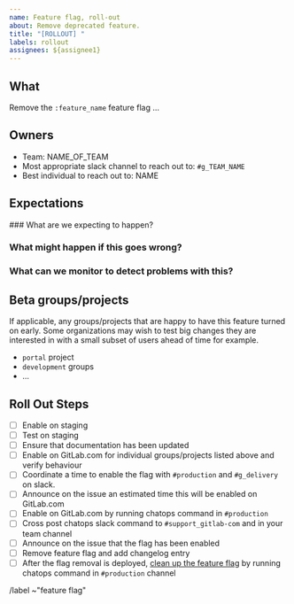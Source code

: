 ```yaml
---
name: Feature flag, roll-out
about: Remove deprecated feature.
title: "[ROLLOUT] "
labels: rollout
assignees: ${assignee1}
---
```


<!-- Title suggestion: [Feature flag] Enable description of feature -->

## What

Remove the `:feature_name` feature flag ...

## Owners

- Team: NAME_OF_TEAM
- Most appropriate slack channel to reach out to: `#g_TEAM_NAME`
- Best individual to reach out to: NAME

## Expectations

### What are we expecting to happen?

### What might happen if this goes wrong?

### What can we monitor to detect problems with this?

<!-- Which dashboards from https://dashboards.cherubits.hu are most relevant? -->

## Beta groups/projects

If applicable, any groups/projects that are happy to have this feature turned on early. Some organizations may wish to test big changes they are interested in with a small subset of users ahead of time for example.

- `portal` project
- `development` groups
- ...

## Roll Out Steps

- [ ] Enable on staging
- [ ] Test on staging
- [ ] Ensure that documentation has been updated
- [ ] Enable on GitLab.com for individual groups/projects listed above and verify behaviour
- [ ] Coordinate a time to enable the flag with `#production` and `#g_delivery` on slack.
- [ ] Announce on the issue an estimated time this will be enabled on GitLab.com
- [ ] Enable on GitLab.com by running chatops command in `#production`
- [ ] Cross post chatops slack command to `#support_gitlab-com` and in your team channel
- [ ] Announce on the issue that the flag has been enabled
- [ ] Remove feature flag and add changelog entry
- [ ] After the flag removal is deployed, [clean up the feature flag](https://journal.cherubits.hu/feature_flags/controls.html#cleaning-up) by running chatops command in `#production` channel

/label ~"feature flag"
